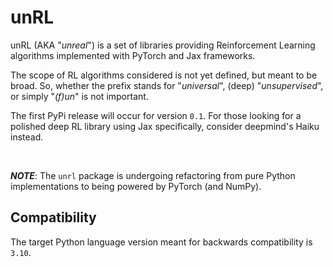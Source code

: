 # unRL
unRL (AKA "_unreal_") is a set of libraries providing Reinforcement Learning algorithms implemented with PyTorch and Jax frameworks.

The scope of RL algorithms considered is not yet defined, but meant to be broad. So, whether the prefix stands for "_universal_", (deep) "_unsupervised_", or simply "_(f)un_" is not important.

The first PyPi release will occur for version `0.1`. For those looking for a polished deep RL library using Jax specifically, consider deepmind's Haiku instead.

<br>

__*NOTE*__: The `unrl` package is undergoing refactoring from pure Python implementations to being powered by PyTorch (and NumPy).

## Compatibility
The target Python language version meant for backwards compatibility is `3.10`.
